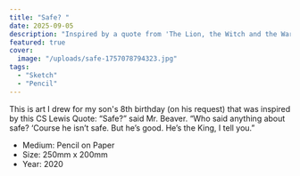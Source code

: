 ```yaml
---
title: "Safe? "
date: 2025-09-05
description: "Inspired by a quote from 'The Lion, the Witch and the Wardrobe' by C.S. Lewis"
featured: true
cover:
  image: "/uploads/safe-1757078794323.jpg"
tags:
  - "Sketch"
  - "Pencil"
---
```


This is art I drew for my son's 8th birthday (on his request) that was inspired by this CS Lewis Quote: 
“Safe?” said Mr. Beaver. “Who said anything about safe? ‘Course he isn’t safe. But he’s good. He’s the King, I tell you.”


- Medium: Pencil on Paper
- Size: 250mm x 200mm
- Year: 2020












